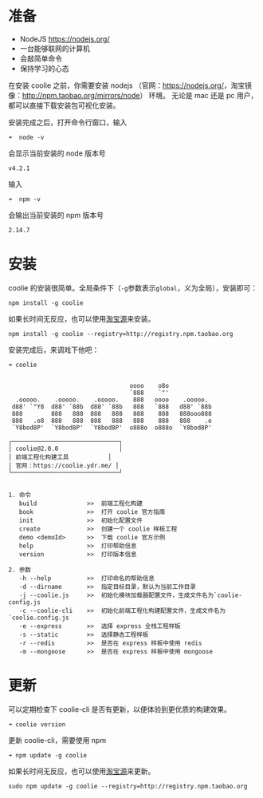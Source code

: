# 准备

- NodeJS <https://nodejs.org/>
- 一台能够联网的计算机
- 会敲简单命令
- 保持学习的心态

在安装 coolie 之前，你需要安装 nodejs
（官网：<https://nodejs.org/>，淘宝镜像：<http://npm.taobao.org/mirrors/node>） 环境。
无论是 mac 还是 pc 用户，都可以直接下载安装包可视化安装。

安装完成之后，打开命令行窗口，输入
```
➜  node -v
```
会显示当前安装的 node 版本号
```
v4.2.1
```
输入
```
➜  npm -v
```
会输出当前安装的 npm 版本号
```
2.14.7
```


# 安装
coolie 的安装很简单。全局条件下（`-g`参数表示`global`，义为全局），安装即可：
```
npm install -g coolie
```

如果长时间无反应，也可以使用[淘宝源](https://npm.taobao.org/)来安装。

```
npm install -g coolie --registry=http://registry.npm.taobao.org
```

安装完成后，来调戏下他吧：
```
➜ coolie


                                  oooo    o8o
                                  `888    `"'
  .ooooo.    .ooooo.    .ooooo.    888   oooo    .ooooo.
 d88' `"Y8  d88' `88b  d88' `88b   888   `888   d88' `88b
 888        888   888  888   888   888    888   888ooo888
 888   .o8  888   888  888   888   888    888   888    .o
 `Y8bod8P'  `Y8bod8P'  `Y8bod8P'  o888o  o888o  `Y8bod8P'

┌──────────────────────────────┐
│ coolie@2.0.0                 │
│ 前端工程化构建工具           │
│ 官网：https://coolie.ydr.me/ │
└──────────────────────────────┘


1. 命令
   build              >>  前端工程化构建
   book               >>  打开 coolie 官方指南
   init               >>  初始化配置文件
   create             >>  创建一个 coolie 样板工程
   demo <demoId>      >>  下载 coolie 官方示例
   help               >>  打印帮助信息
   version            >>  打印版本信息

2. 参数
   -h --help          >>  打印命名的帮助信息
   -d --dirname       >>  指定目标目录，默认为当前工作目录
   -j --coolie.js     >>  初始化模块加载器配置文件，生成文件名为`coolie-config.js
   -c --coolie-cli    >>  初始化前端工程化构建配置文件，生成文件名为`coolie.config.js
   -e --express       >>  选择 express 全栈工程样板
   -s --static        >>  选择静态工程样板
   -r --redis         >>  是否在 express 样板中使用 redis
   -m --mongoose      >>  是否在 express 样板中使用 mongoose
```



# 更新
可以定期检查下 coolie-cli 是否有更新，以便体验到更优质的构建效果。
```
➜ coolie version
```

更新 coolie-cli，需要使用 npm

```
➜ npm update -g coolie
```

如果长时间无反应，也可以使用[淘宝源](https://npm.taobao.org/)来更新。

```
sudo npm update -g coolie --registry=http://registry.npm.taobao.org
```

